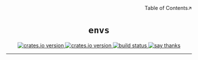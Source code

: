 <div align=right>Table of Contents↗️</div>

<h1 align=center><code>envs</code></h1>

<p align=center>  </p>

<div align=center>
  <a href="https://crates.io/crates/envs">
    <img src="https://img.shields.io/crates/v/envs.svg" alt="crates.io version">
  </a>
  <a href="https://crates.io/crates/envs">
    <img src="https://img.shields.io/github/repo-size/lvillis/envs?style=flat-square&color=328657" alt="crates.io version">
  </a>
  <a href="https://github.com/lvillis/envs/actions">
    <img src="https://github.com/lvillis/envs/actions/workflows/ci.yaml/badge.svg" alt="build status">
  </a>
  <a href="mailto:lvillis@outlook.com?subject=Thanks%20for%20envs!">
    <img src="https://img.shields.io/badge/Say%20Thanks-!-1EAEDB.svg" alt="say thanks">
  </a>
</div>

---

